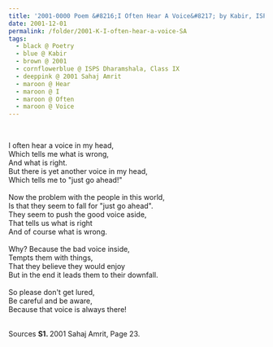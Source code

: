 ```yaml
---
title: '2001-0000 Poem &#8216;I Often Hear A Voice&#8217; by Kabir, ISPS Dharamshala, Class IX from 2001 Sahaj Amrit, Page 23'
date: 2001-12-01
permalink: /folder/2001-K-I-often-hear-a-voice-SA
tags:
  - black @ Poetry
  - blue @ Kabir
  - brown @ 2001
  - cornflowerblue @ ISPS Dharamshala, Class IX
  - deeppink @ 2001 Sahaj Amrit
  - maroon @ Hear
  - maroon @ I  
  - maroon @ Often
  - maroon @ Voice  
---
```


<br>

<p>
I often hear a voice in my head,<br>
Which tells me what is wrong,<br>
And what is right.<br>
But there is yet another voice in my head,<br>
Which tells me to "just go ahead!"<br>
<br>
Now the problem with the people in this world,<br>
Is that they seem to fall for "just go ahead".<br>
They seem to push the good voice aside,<br>
That tells us what is right<br>
And of course what is wrong.<br>
<br>
Why? Because the bad voice inside,<br>
Tempts them with things,<br>
That they believe they would enjoy<br>
But in the end it leads them to their downfall.<br>
<br>
So please don't get lured,<br>
Be careful and be aware,<br>
Because that voice is always there!
</p>

<br>

<wave-list>
<list-title color="DarkSeaGreen" width="40">Sources</list-title>
  <list-item color="BlanchedAlmond"  width="280"><b>S1. </b> 2001 Sahaj Amrit, Page 23.</list-item>
</wave-list>